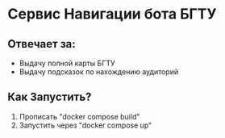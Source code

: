 # Сервис Навигации бота БГТУ
## Отвечает за:
- Выдачу полной карты БГТУ
- Выдачу подсказок по нахождению аудиторий

## Как Запустить?
1) Прописать "docker compose build"
2) Запустить через "docker compose up"
